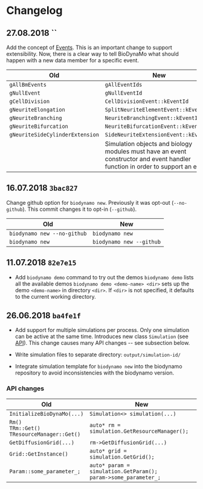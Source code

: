 # Changelog

## 27.08.2018 ``

Add the concept of [Events](event).
This is an important change to support extensibility. Now, there is a clear
way to tell BioDynaMo what should happen with a new data member for a specific
event.

| Old                                 | New                                    |
| ----------------------------------- | -------------------------------------- |
| `gAllBmEvents`                      | `gAllEventIds` |
| `gNullEvent`                        | `gNullEventId` |
| `gCellDivision`                     | `CellDivisionEvent::kEventId` |
| `gNeuriteElongation`                | `SplitNeuriteElementEvent::kEventId` |
| `gNeuriteBranching`                 | `NeuriteBranchingEvent::kEventId` |
| `gNeuriteBifurcation`               | `NeuriteBifurcationEvent::kEventId` |
| `gNeuriteSideCylinderExtension`     | `SideNeuriteExtensionEvent::kEventId` |
|                                     | Simulation objects and biology modules must have an event constructor and event handler function in order to support an event. |


## 16.07.2018 `3bac827`

Change github option for `biodynamo new`. Previously it was opt-out (`--no-github`).
This commit changes it to opt-in (`--github`).

| Old                                 | New                                    |
| ----------------------------------- | -------------------------------------- |
| `biodynamo new --no-github`         | `biodynamo new` |
| `biodynamo new`                     | `biodynamo new --github` |

## 11.07.2018 `82e7e15`

* Add `biodynamo demo` command to try out the demos
`biodynamo demo` lists all the available demos
`biodynamo demo <demo-name> <dir>` sets up the demo `<demo-name>` in directory `<dir>`.
If `<dir>` is not specified, it defaults to the current working directory.

## 26.06.2018 `ba4fe1f`

* Add support for multiple simulations per process. Only one simulation
can be active at the same time. Introduces new class `Simulation` (see [API](https://biodynamo.github.io/api/structbdm_1_1Simulation.html)).
This change causes many API changes -- see subsection below.

* Write simulation files to separate directory: `output/simulation-id/`

* Integrate simulation template for `biodynamo new` into the biodynamo repository to avoid
inconsistencies with the biodynamo version.

### API changes

| Old                                 | New                                    |
| ----------------------------------- | -------------------------------------- |
| `InitializeBioDynaMo(...)`          | `Simulation<> simulation(...)` |
| `Rm()` <br> `TRm::Get()` <br>  `TResourceManager::Get()` | `auto* rm = simulation.GetResourceManager();` |
| `GetDiffusionGrid(...)`             | `rm->GetDiffusionGrid(...)` |
| `Grid::GetInstance()`               | `auto* grid = simulation.GetGrid();` |
| `Param::some_parameter_;`           | `auto* param = simulation.GetParam();` <br> `param->some_parameter_;` |
